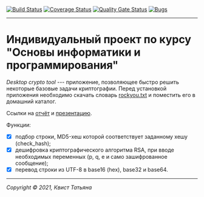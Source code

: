 [![Build Status](https://travis-ci.com/Rakabidaasta/desktop-crypto-tool.svg?branch=main)](https://travis-ci.com/Rakabidaasta/desktop-crypto-tool)
[![Coverage Status](https://coveralls.io/repos/github/Rakabidaasta/desktop-crypto-tool/badge.svg?branch=main)](https://coveralls.io/github/Rakabidaasta/desktop-crypto-tool?branch=main)
[![Quality Gate Status](https://sonarcloud.io/api/project_badges/measure?project=Rakabidaasta_desktop-crypto-tool&metric=alert_status)](https://sonarcloud.io/dashboard?id=Rakabidaasta_desktop-crypto-tool)
[![Bugs](https://sonarcloud.io/api/project_badges/measure?project=Rakabidaasta_desktop-crypto-tool&metric=bugs)](https://sonarcloud.io/dashboard?id=Rakabidaasta_desktop-crypto-tool)

---

# Индивидуальный проект по курсу "Основы информатики и программирования"

*Desktop crypto tool* --- приложение, позволяющее быстро решить некоторые базовые задачи криптографии. Перед установкой приложения необходимо скачать словарь [rockyou.txt](https://github.com/brannondorsey/naive-hashcat/releases/download/data/rockyou.txt) и поместить его в домашний каталог.

Ссылки на [отчёт](https://github.com/Rakabidaasta/desktop-crypto-tool/blob/main/docs/report.pdf) и [презентацию](https://github.com/Rakabidaasta/desktop-crypto-tool/blob/main/docs/slides.pdf).

Функции:
- [x] подбор строки, MD5-хеш которой соответствует заданному хешу (check_hash); 
- [x] дешифровка криптографического алгоритма RSA, при вводе необходимых переменных (p, q, e и само зашифрованное сообщение); 
- [x] перевод строки из UTF-8 в base16 (hex), base32 и base64.
 
---
_Copyright &copy; 2021, Квист Татьяна_
